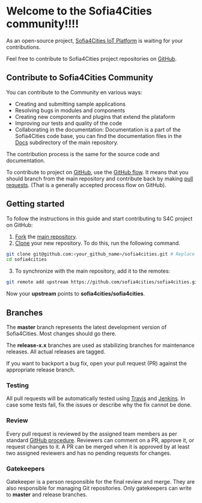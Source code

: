 Welcome to the Sofia4Cities community!!!!
============================


As an open-source project, [Sofia4Cities IoT Platform](https://www.sofia4cities.com) is waiting for your contributions. 

Feel free to contribute to Sofia4Cities project repositories on [GitHub](https://github.com/sofia4cities/sofia4cities/).

## Contribute to Sofia4Cities Community
You can contribute to the Community en various ways:

- Creating and submitting sample applications
- Resolving bugs in modules and components
- Creating new components and plugins that extend the plataform
- Improving our tests and quality of the code
- Collaborating in the documentation: Documentation is a part of the Sofia4Cities code base, you can find the documentation files in the [Docs](https://github.com/sofia4cities/sofia4cities/docs/) subdirectory of the main repository.

The contribution process is the same for the source code and documentation.

To contribute to project on [GitHub](https://github.com/sofia4cities/sofia4cities.git), use the [GitHub flow](https://guides.github.com/introduction/flow/).
It means that you should branch from the main repository and contribute back by making [pull requests](https://help.github.com/articles/using-pull-requests/).
(That is a generally accepted process flow on GitHub).

## Getting started

To follow the instructions in this guide and start contributing to S4C project on GitHub:


1. [Fork](https://help.github.com/articles/fork-a-repo/) the [main repository](https://github.com/sofia4cities/sofia4cities.git).
2. [Clone](https://help.github.com/articles/cloning-a-repository/) your new repository. To do this, run the following command.
```sh
git clone git@github.com:<your_github_name>/sofia4cities.git # Replace <your_github_name> with your GitHub profile name.
cd sofia4cities
```
3. To synchronize with the main repository, add it to the remotes:
```sh
git remote add upstream https://github.com/sofia4cities/sofia4cities.git
```

Now your **upstream** points to **sofia4cities/sofia4cities**.

## Branches

The **master** branch represents the latest development version of Sofia4Cities.
Most changes should go there.

The **release-x.x** branches are used as stabilizing branches for maintenance releases.
All actual releases are tagged.

If you want to backport a bug fix, open your pull request (PR) against the appropriate release branch.

### Testing

All pull requests will be automatically tested using [Travis](https://travis-ci.org/) and [Jenkins](https://jenkins.io/).
In case some tests fail, fix the issues or describe why the fix cannot be done.

### Review

Every pull request is reviewed by the assigned team members as per standard [GitHub procedure](https://help.github.com/articles/about-pull-request-reviews/).
Reviewers can comment on a PR, approve it, or request changes to it.
A PR can be merged when it is approved by at least two assigned reviewers and has no pending requests for changes.

### Gatekeepers

Gatekeeper is a person responsible for the final review and merge.
They are also responsible for managing Git repositories.
Only gatekeepers can write to **master** and release branches.

